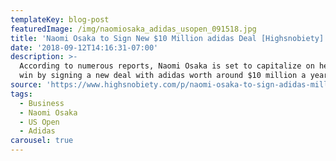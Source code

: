 ```yaml
---
templateKey: blog-post
featuredImage: /img/naomiosaka_adidas_usopen_091518.jpg
title: 'Naomi Osaka to Sign New $10 Million adidas Deal [Highsnobiety]'
date: '2018-09-12T14:16:31-07:00'
description: >-
  According to numerous reports, Naomi Osaka is set to capitalize on her US Open
  win by signing a new deal with adidas worth around $10 million a year.
source: 'https://www.highsnobiety.com/p/naomi-osaka-to-sign-adidas-million-deal/'
tags:
  - Business
  - Naomi Osaka
  - US Open
  - Adidas
carousel: true
---
```


